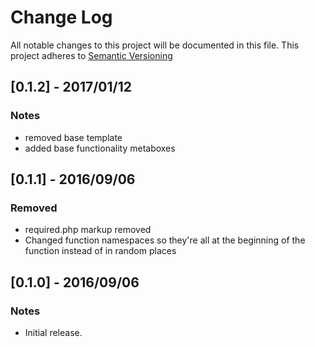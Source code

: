 # Change Log
All notable changes to this project will be documented in this file.
This project adheres to [Semantic Versioning](http://semver.org/)

## [0.1.2] - 2017/01/12
### Notes
- removed base template
- added base functionality metaboxes

## [0.1.1] - 2016/09/06
### Removed
- required.php markup removed
- Changed function namespaces so they're all at the beginning of the function instead of in random places

## [0.1.0] - 2016/09/06
### Notes
- Initial release.







